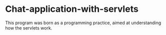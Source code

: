 # Chat-application-with-servlets
This program was born as a programming practice, aimed at understanding how the servlets work.
